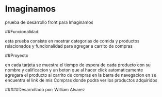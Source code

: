 # Imaginamos
prueba de desarrollo front para Imaginamos

##Funcionalidad

esta prueba consiste en mostrar categorias de comida y productos relacionados 
y funcionalidad para agregar a carrito de compras

##Proyecto 

en cada tarjeta se muestra el tiempo de espera de cada producto con su nombre y calificacion 
y un boton que al hacer click automaticamente agregara el producto al carrito de compras 
en la barra de navegacion en se encuentra el link de mis Compras donde podra ver los productos adquiridos



#####Desarrollado por: William Alvarez
